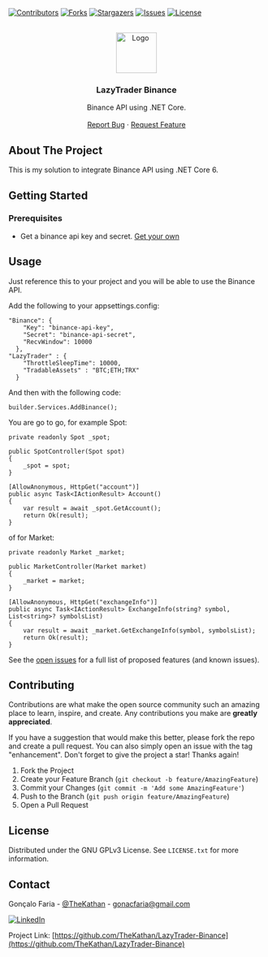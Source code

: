 [![Contributors][contributors-shield]][contributors-url]
[![Forks][forks-shield]][forks-url]
[![Stargazers][stars-shield]][stars-url]
[![Issues][issues-shield]][issues-url]
[![License][license-shield]][license-url]


<!-- PROJECT LOGO -->
<br />
<div align="center">
  <a href="https://github.com/TheKathan/LazyTrader-Binance">
    <img src="images/logo.png" alt="Logo" width="80" height="80">
  </a>

<h3 align="center">LazyTrader Binance</h3>

  <p align="center">
    Binance API using .NET Core.
    <br />
    <br />    
    <a href="https://github.com/TheKathan/LazyTrader-Binance/issues">Report Bug</a>
    ·
    <a href="https://github.com/TheKathan/LazyTrader-Binance/issues">Request Feature</a>
  </p>
</div>

## About The Project

This is my solution to integrate Binance API using .NET Core 6.

## Getting Started

### Prerequisites

* Get a binance api key and secret. [Get your own](https://www.binance.com/en/binance-api)

## Usage

Just reference this to your project and you will be able to use the Binance API.

Add the following to your appsettings.config:

```
"Binance": {
    "Key": "binance-api-key",
    "Secret": "binance-api-secret",
    "RecvWindow": 10000
  },
"LazyTrader" : {
    "ThrottleSleepTime": 10000,
    "TradableAssets" : "BTC;ETH;TRX"
  }
```

And then with the following code:

```
builder.Services.AddBinance();
```

You are go to go, for example Spot:

```
private readonly Spot _spot;

public SpotController(Spot spot)
{
    _spot = spot;
}

[AllowAnonymous, HttpGet("account")]
public async Task<IActionResult> Account()
{
    var result = await _spot.GetAccount();
    return Ok(result);
}
```

of for Market:

```
private readonly Market _market;

public MarketController(Market market)
{
    _market = market;
}

[AllowAnonymous, HttpGet("exchangeInfo")]
public async Task<IActionResult> ExchangeInfo(string? symbol, List<string>? symbolsList)
{
    var result = await _market.GetExchangeInfo(symbol, symbolsList);
    return Ok(result);
}
```

See the [open issues](https://github.com/TheKathan/LazyTrader-Binance/issues) for a full list of proposed features (and known issues).

## Contributing

Contributions are what make the open source community such an amazing place to learn, inspire, and create. Any contributions you make are **greatly appreciated**.

If you have a suggestion that would make this better, please fork the repo and create a pull request. You can also simply open an issue with the tag "enhancement".
Don't forget to give the project a star! Thanks again!

1. Fork the Project
2. Create your Feature Branch (`git checkout -b feature/AmazingFeature`)
3. Commit your Changes (`git commit -m 'Add some AmazingFeature'`)
4. Push to the Branch (`git push origin feature/AmazingFeature`)
5. Open a Pull Request

## License

Distributed under the GNU GPLv3 License. See `LICENSE.txt` for more information.

## Contact

Gonçalo Faria - [@TheKathan](https://twitter.com/TheKathan) - gonacfaria@gmail.com

[![LinkedIn][linkedin-shield]][linkedin-url]

Project Link: [https://github.com/TheKathan/LazyTrader-Binance](https://github.com/TheKathan/LazyTrader-Binance)

<!-- MARKDOWN LINKS & IMAGES -->
<!-- https://www.markdownguide.org/basic-syntax/#reference-style-links -->
[contributors-shield]: https://img.shields.io/github/contributors/TheKathan/LazyTrader-Binance.svg?style=flat
[contributors-url]: https://github.com/TheKathan/LazyTrader-Binance/graphs/contributors
[forks-shield]: https://img.shields.io/github/forks/TheKathan/LazyTrader-Binance.svg?style=flat
[forks-url]: https://github.com/TheKathan/LazyTrader-Binance/network/members
[stars-shield]: https://img.shields.io/github/stars/TheKathan/LazyTrader-Binance.svg?style=flat
[stars-url]: https://github.com/TheKathan/LazyTrader-Binance/stargazers
[issues-shield]: https://img.shields.io/github/issues/TheKathan/LazyTrader-Binance.svg?style=flat
[issues-url]: https://github.com/TheKathan/LazyTrader-Binance/issues
[license-shield]: https://img.shields.io/github/license/TheKathan/LazyTrader-Binance.svg?style=flat
[license-url]: https://github.com/TheKathan/LazyTrader-Binance/blob/master/LICENSE
[linkedin-shield]: https://img.shields.io/badge/-LinkedIn-black.svg?style=flat&logo=linkedin&colorB=555
[linkedin-url]: https://linkedin.com/in/gfaria
[product-screenshot]: images/screenshot.png